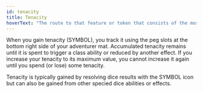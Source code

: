 ```yaml
---
id: tenacity
title: Tenacity
hoverText: "The route to that feature or token that consists of the most hexes between that feature and the component being measured to (or from)."
---
```


When you gain tenacity (SYMBOL), you track it using the peg slots at the bottom right side of your adventurer mat. Accumulated tenacity remains until it is spent to trigger a class ability or reduced by another effect. If you increase your tenacity to its maximum value, you cannot increase it again until you spend (or lose) some tenacity. 

Tenacity is typically gained by resolving dice results with the SYMBOL icon but can also be gained from other specied dice abilities or effects.